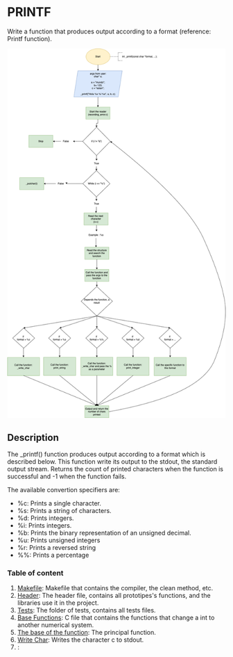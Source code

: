 # PRINTF
Write a function that produces output according to a format (reference: Printf function).

![alt text](https://github.com/ObedRav/holbertonschool-printf/blob/main/_printf.drawio.png)

## Description
The _printf() function produces output according to a format which is described
below. This function write its output to the stdout, the standard output stream. Returns the count of printed characters when the function is successful and -1 when the function fails.

The available convertion specifiers are:
+ %c: Prints a single character.
+ %s: Prints a string of characters.
+ %d: Prints integers.
+ %i: Prints integers.
+ %b: Prints the binary representation of an unsigned decimal.
+ %u: Prints unsigned integers
+ %r: Prints a reversed string
+ %%: Prints a percentage

### Table of content
1. [Makefile](./Makefile): Makefile that contains the compiler, the clean method, etc.
2. [Header](./main.h): The header file, contains all prototipes's functions, and the libraries use it in the project.
3. [Tests](./tests): The folder of tests, contains all tests files.
4. [Base Functions](./_base_functions.c): C file that contains the functions that change a int to another numerical system.
5. [The base of the function](./_printf.c): The principal function.
6. [Write Char](./_write_char.c): Writes the character c to stdout.
7. [](./):
